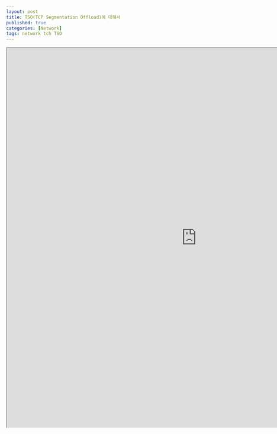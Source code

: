 ```yaml
---
layout: post
title: TSO(TCP Segmentation Offload)에 대해서
published: true
categories: [Network]
tags: network tch TSO
---
```

<iframe width="1024" height="1024" src="https://docs.google.com/document/d/e/2PACX-1vTGeL7wXMzlITuHqC481MuIVbHSFvasHz7rsAUr9l8of4nDkeeUO8hh1Wg7e0EEi4up3wFv8MU5ojDz/pub?embedded=true"></iframe>  
    
